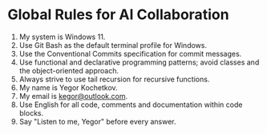 # Global Rules for AI Collaboration

1. My system is Windows 11.
2. Use Git Bash as the default terminal profile for Windows.
3. Use the Conventional Commits specification for commit messages.
4. Use functional and declarative programming patterns; avoid classes and the object-oriented approach.
5. Always strive to use tail recursion for recursive functions.
6. My name is Yegor Kochetkov.
7. My email is <kegor@outlook.com>.
8. Use English for all code, comments and documentation within code blocks.
9. Say "Listen to me, Yegor" before every answer.
